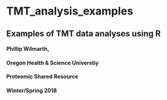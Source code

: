 # TMT_analysis_examples
## Examples of TMT data analyses using R 
#### Phillip Wilmarth,
#### Oregon Health & Science Universtiy
#### Proteomic Shared Resource
#### Winter/Spring 2018


